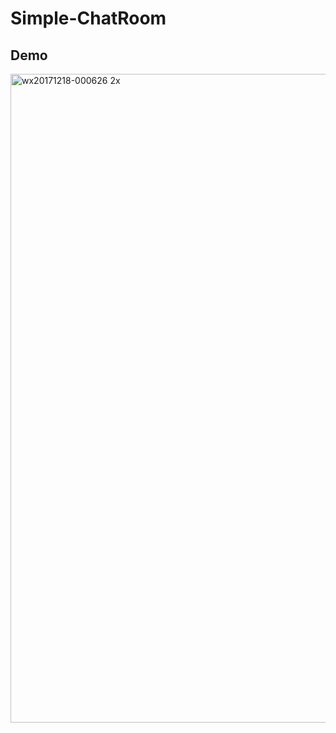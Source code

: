 # Simple-ChatRoom

## Demo
<img width="1038" alt="wx20171218-000626 2x" src="https://user-images.githubusercontent.com/15081532/34095777-a1f9ee58-e387-11e7-88d3-9dee359d0b8e.png">

